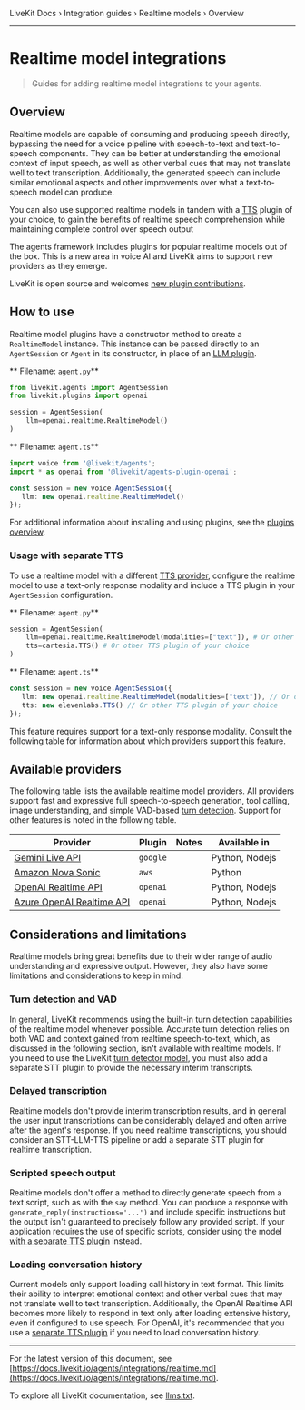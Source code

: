 LiveKit Docs › Integration guides › Realtime models › Overview

---

# Realtime model integrations

> Guides for adding realtime model integrations to your agents.

## Overview

Realtime models are capable of consuming and producing speech directly, bypassing the need for a voice pipeline with speech-to-text and text-to-speech components. They can be better at understanding the emotional context of input speech, as well as other verbal cues that may not translate well to text transcription. Additionally, the generated speech can include similar emotional aspects and other improvements over what a text-to-speech model can produce.

You can also use supported realtime models in tandem with a [TTS](https://docs.livekit.io/agents/integrations/tts.md) plugin of your choice, to gain the benefits of realtime speech comprehension while maintaining complete control over speech output

The agents framework includes plugins for popular realtime models out of the box. This is a new area in voice AI and LiveKit aims to support new providers as they emerge.

LiveKit is open source and welcomes [new plugin contributions](https://docs.livekit.io/agents/integrations.md#contribute).

## How to use

Realtime model plugins have a constructor method to create a `RealtimeModel` instance. This instance can be passed directly to an `AgentSession` or `Agent` in its constructor, in place of an [LLM plugin](https://docs.livekit.io/agents/integrations/llm.md).

** Filename: `agent.py`**

```python
from livekit.agents import AgentSession
from livekit.plugins import openai

session = AgentSession(
    llm=openai.realtime.RealtimeModel()
)

```

** Filename: `agent.ts`**

```typescript
import voice from '@livekit/agents';
import * as openai from '@livekit/agents-plugin-openai';

const session = new voice.AgentSession({
   llm: new openai.realtime.RealtimeModel()
});

```

For additional information about installing and using plugins, see the [plugins overview](https://docs.livekit.io/agents/integrations.md#install).

### Usage with separate TTS

To use a realtime model with a different [TTS provider](https://docs.livekit.io/agents/integrations/tts.md), configure the realtime model to use a text-only response modality and include a TTS plugin in your `AgentSession` configuration.

** Filename: `agent.py`**

```python
session = AgentSession(
    llm=openai.realtime.RealtimeModel(modalities=["text"]), # Or other realtime model plugin
    tts=cartesia.TTS() # Or other TTS plugin of your choice
)

```

** Filename: `agent.ts`**

```typescript
const session = new voice.AgentSession({
   llm: new openai.realtime.RealtimeModel(modalities=["text"]), // Or other realtime model plugin
   tts: new elevenlabs.TTS() // Or other TTS plugin of your choice
});

```

This feature requires support for a text-only response modality. Consult the following table for information about which providers support this feature.

## Available providers

The following table lists the available realtime model providers. All providers support fast and expressive full speech-to-speech generation, tool calling, image understanding, and simple VAD-based [turn detection](https://docs.livekit.io/agents/build/turns.md). Support for other features is noted in the following table.

| Provider | Plugin | Notes | Available in |
| -------- | ------ | ----- | ------------ |
| [Gemini Live API](https://docs.livekit.io/agents/integrations/realtime/gemini.md) | `google` |  | Python, Nodejs |
| [Amazon Nova Sonic](https://docs.livekit.io/agents/integrations/realtime/nova-sonic.md) | `aws` |  | Python |
| [OpenAI Realtime API](https://docs.livekit.io/agents/integrations/realtime/openai.md) | `openai` |  | Python, Nodejs |
| [Azure OpenAI Realtime API](https://docs.livekit.io/agents/integrations/realtime/azure-openai.md) | `openai` |  | Python, Nodejs |

## Considerations and limitations

Realtime models bring great benefits due to their wider range of audio understanding and expressive output. However, they also have some limitations and considerations to keep in mind.

### Turn detection and VAD

In general, LiveKit recommends using the built-in turn detection capabilities of the realtime model whenever possible. Accurate turn detection relies on both VAD and context gained from realtime speech-to-text, which, as discussed in the following section, isn't available with realtime models. If you need to use the LiveKit [turn detector model](https://docs.livekit.io/agents/build/turns/turn-detector.md), you must also add a separate STT plugin to provide the necessary interim transcripts.

### Delayed transcription

Realtime models don't provide interim transcription results, and in general the user input transcriptions can be considerably delayed and often arrive after the agent's response. If you need realtime transcriptions, you should consider an STT-LLM-TTS pipeline or add a separate STT plugin for realtime transcription.

### Scripted speech output

Realtime models don't offer a method to directly generate speech from a text script, such as with the `say` method. You can produce a response with `generate_reply(instructions='...')` and include specific instructions but the output isn't guaranteed to precisely follow any provided script. If your application requires the use of specific scripts, consider using the model [with a separate TTS plugin](#separate-tts) instead.

### Loading conversation history

Current models only support loading call history in text format. This limits their ability to interpret emotional context and other verbal cues that may not translate well to text transcription. Additionally, the OpenAI Realtime API becomes more likely to respond in text only after loading extensive history, even if configured to use speech. For OpenAI, it's recommended that you use a [separate TTS plugin](#separate-tts) if you need to load conversation history.

---


For the latest version of this document, see [https://docs.livekit.io/agents/integrations/realtime.md](https://docs.livekit.io/agents/integrations/realtime.md).

To explore all LiveKit documentation, see [llms.txt](https://docs.livekit.io/llms.txt).